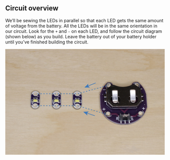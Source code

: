 ## Circuit overview

We’ll be sewing the LEDs in parallel so that each LED gets the same amount of voltage from the battery. All the LEDs will be in the same orientation in our circuit. Look for the `+` and `-` on each LED, and follow the circuit diagram (shown below) as you build. Leave the battery out of your battery holder until you’ve finished building the circuit.

![The circuit for your hat](images/step2.jpg)
